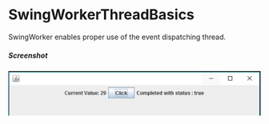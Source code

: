 # SwingWorkerThreadBasics
SwingWorker enables proper use of the event dispatching thread.

##### Screenshot
![image1](/src/s0.png)
